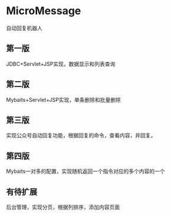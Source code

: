 # MicroMessage
自动回复机器人

## 第一版
JDBC+Servlet+JSP实现，数据显示和列表查询

## 第二版
Mybaits+Servlet+JSP实现，单条删除和批量删除

## 第三版
实现公众号自动回复功能，根据回复的命令，查看内容，并回复。

## 第四版
Mybaits一对多的配置，实现随机返回一个指令对应的多个内容的一个

## 有待扩展
后台管理，实现分页，根据列排序，添加内容页面

